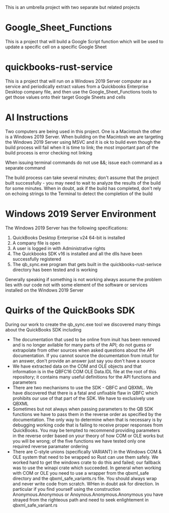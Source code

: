 This is an umbrella project with two separate but related projects

# Google_Sheet_Functions
This is a project that will build a Google Script function which will be used to update a specific cell on a specific Google Sheet

# quickbooks-rust-service
This is a project that will run on a Windows 2019 Server computer as a service and periodically extract values from a Quickbooks Enterprise Desktop company file, and then use the Google_Sheet_Functions tools to get those values onto their target Google Sheets and cells

# AI Instructions
Two computers are being used in this project. One is a Macintosh the other is a Windows 2019 Server. When building on the Macintosh we are targeting the Windows 2019 Server using MSVC and it is ok to build even though the build process will fail when it is time to link; the most important part of the build process is error checking not linking

When issuing terminal commands do not use &&; issue each command as a separate command

The build process can take several minutes; don't assume that the project built successfully - you may need to wait to analyze the results of the build for some minutes. When in doubt, ask if the build has completed, don't rely on echoing strings to the Terminal to detect the completion of the build

# Windows 2019 Server Environment

The Windows 2019 Server has the following specifications:
1. QuickBooks Desktop Enterprise v24 64-bit is installed
2. A company file is open
3. A user is logged in with Administrative rights
4. The Quickbooks SDK v16 is installed and all the dlls have been successfully registered
5. The qb_sync.exe program that gets built in the quickbooks-rust-serivce directory has been tested and is working

Generally speaking if something is not working always assume the problem lies with our code not with some element of the software or services installed on the Windows 2019 Server

# Quirks of the QuickBooks SDK
During our work to create the qb_sync.exe tool we discovered many things about the QuickBooks SDK including
* The documentation that used to be online from inuit has been removed and is no longer avilable for many parts of the API; do not guess or extrapolate from other sources when asked questions about the API documentation. If you cannot source the documentation from intuit for an answer, don't provide an answer just say you don't have a source
* We have extracted data on the COM and OLE objects and that information is in the QBFC16 COM OLE Data.IDL file at the root of this repository; it contains many useful definitions for the API functions and parameters
* There are two mechanisms to use the SDK - QBFC and QBXML. We have discovered that there is a fatal and unfixable flaw in QBFC which prohibits our use of that part of the SDK. We have to exclusively use QBXML
* Sometimes but not always when passing parameters to the QB SDK functions we have to pass them in the reverse order as specified by the documentation. The only way to determine when that is necessary is by debugging working code that is failing to receive proper responses from QuickBooks. You may be tempted to recommend providing parameters in the reverse order based on your theory of how COM or OLE works but you will be wrong; of the five functions we have tested only one required reverse paramater ordering
* There are C-style unions (specifically VARIANT) in the Windows COM & OLE system that need to be wrapped so Rust can use them safely. We worked hard to get the windows crate to do this and failed; our fallback was to use the winapi crate which succeeded. In general when working with COM or OLE you need to use a wrapper from the qbxml_safe directory and the qbxml_safe_variants.rs file. You should always wrap and never write code from scratch. WHen in doubt ask for direction. In particular if you find yourself using the construction Anonymous.Anonymous or Anoynous.Anonymous.Anonymous you have strayed from the righteous path and need to seek enlightement in qbxml_safe_variant.rs
